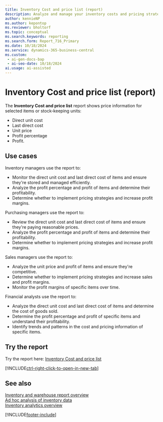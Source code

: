 ```yaml
---
title: Inventory Cost and price list (report)
description: Analyze and manage your inventory costs and pricing strategies. 
author: kennieNP
ms.author: kepontop
ms.reviewer: bholtorf
ms.topic: conceptual
ms.search.keywords: reporting
ms.search.form: Report_716_Primary
ms.date: 10/18/2024
ms.service: dynamics-365-business-central
ms.custom:
 - ai-gen-docs-bap
 - ai-seo-date: 10/18/2024
ai.usage: ai-assisted
---
```


# Inventory Cost and price list (report)

The **Inventory Cost and price list** report shows price information for selected items or stock-keeping units: 

* Direct unit cost
* Last direct cost
* Unit price
* Profit percentage
* Profit.

## Use cases

<!-- 
Prompt

Below is a report in an ERP system. Provide 3-4 use cases for different personas working with inventory.
Format like this:    
  
As a <persona>, use the report to    
* use case 1  
* use case 2    

Do not capitalize the persona names. 

## Report name
Inventory Cost and price list

### What the report does
The *Inventory Cost and price list* report shows a list of price information for the selected items or stock-keeping units: direct unit cost, last direct cost, unit price, profit percentage, and profit.

### Use cases
Analyze and manage your inventory costs and pricing strategies. 

Please include your data sources and URLs

-->

Inventory managers use the report to:

* Monitor the direct unit cost and last direct cost of items and ensure they're stored and managed efficiently.
* Analyze the profit percentage and profit of items and determine their profitability.
* Determine whether to implement pricing strategies and increase profit margins.

Purchasing managers use the report to:

* Review the direct unit cost and last direct cost of items and ensure they're paying reasonable prices.
* Analyze the profit percentage and profit of items and determine their profitability.
* Determine whether to implement pricing strategies and increase profit margins.

Sales managers use the report to:

* Analyze the unit price and profit of items and ensure they're competitive.
* Determine whether to implement pricing strategies and increase sales and profit margins.
* Monitor the profit margins of specific items over time.

Financial analysts use the report to:

* Analyze the direct unit cost and last direct cost of items and determine the cost of goods sold.
* Determine the profit percentage and profit of specific items and understand their profitability.
* Identify trends and patterns in the cost and pricing information of specific items.

## Try the report

Try the report here: [Inventory Cost and price list](https://businesscentral.dynamics.com?report=716)

[!INCLUDE[ctrl-right-click-to-open-in-new-tab](../includes/ctrl-right-click-to-open-in-new-tab.md)]

## See also

[Inventory and warehouse report overview](../inventory-WMS-reports.md)  
[Ad hoc analysis of inventory data](../ad-hoc-analysis-inventory.md)  
[Inventory analytics overview](../inventory-analytics-overview.md)  

[!INCLUDE[footer-include](../includes/footer-banner.md)]